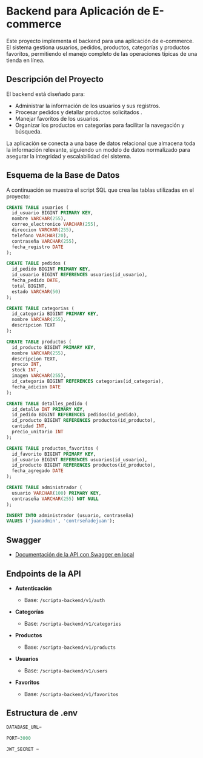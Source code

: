 # Backend para Aplicación de E-commerce

Este proyecto implementa el backend para una aplicación de e-commerce. El sistema gestiona usuarios, pedidos,  productos, categorías y productos favoritos, permitiendo el manejo completo de las operaciones típicas de una tienda en línea.

## Descripción del Proyecto

El backend está diseñado para:

- Administrar la información de los usuarios y sus registros.
- Procesar pedidos y detallar productos solicitados .
- Manejar favoritos de los usuarios.
- Organizar los productos en categorías para facilitar la navegación y búsqueda.

La aplicación se conecta a una base de datos relacional que almacena toda la información relevante, siguiendo un modelo de datos normalizado para asegurar la integridad y escalabilidad del sistema.

## Esquema de la Base de Datos

A continuación se muestra el script SQL que crea las tablas utilizadas en el proyecto:

```sql
CREATE TABLE usuarios (
  id_usuario BIGINT PRIMARY KEY,
  nombre VARCHAR(255),
  correo_electronico VARCHAR(255),
  direccion VARCHAR(255),
  telefono VARCHAR(20),
  contraseña VARCHAR(255),
  fecha_registro DATE
);

CREATE TABLE pedidos (
  id_pedido BIGINT PRIMARY KEY,
  id_usuario BIGINT REFERENCES usuarios(id_usuario),
  fecha_pedido DATE,
  total BIGINT,
  estado VARCHAR(50)
);

CREATE TABLE categorias (
  id_categoria BIGINT PRIMARY KEY,
  nombre VARCHAR(255),
  descripcion TEXT
);

CREATE TABLE productos (
  id_producto BIGINT PRIMARY KEY,
  nombre VARCHAR(255),
  descripcion TEXT,
  precio INT,
  stock INT,
  imagen VARCHAR(255),
  id_categoria BIGINT REFERENCES categorias(id_categoria),
  fecha_adicion DATE
);

CREATE TABLE detalles_pedido (
  id_detalle INT PRIMARY KEY,
  id_pedido BIGINT REFERENCES pedidos(id_pedido),
  id_producto BIGINT REFERENCES productos(id_producto),
  cantidad INT,
  precio_unitario INT
);

CREATE TABLE productos_favoritos (
  id_favorito BIGINT PRIMARY KEY,
  id_usuario BIGINT REFERENCES usuarios(id_usuario),
  id_producto BIGINT REFERENCES productos(id_producto),
  fecha_agregado DATE
);

CREATE TABLE administrador (
  usuario VARCHAR(100) PRIMARY KEY,
  contraseña VARCHAR(255) NOT NULL
);

INSERT INTO administrador (usuario, contraseña)
VALUES ('juanadmin', 'contrseñadejuan');
```

## Swagger

- [Documentación de la API con Swagger en local](http://localhost:3000/api-docs)

## Endpoints de la API

- **Autenticación**  
  - Base: `/scripta-backend/v1/auth`

- **Categorías**  
  - Base: `/scripta-backend/v1/categories`

- **Productos**  
  - Base: `/scripta-backend/v1/products`

- **Usuarios**  
  - Base: `/scripta-backend/v1/users`

- **Favoritos**  
  - Base: `/scripta-backend/v1/favoritos`

## Estructura de .env

```js
DATABASE_URL=

PORT=3000

JWT_SECRET = 
```